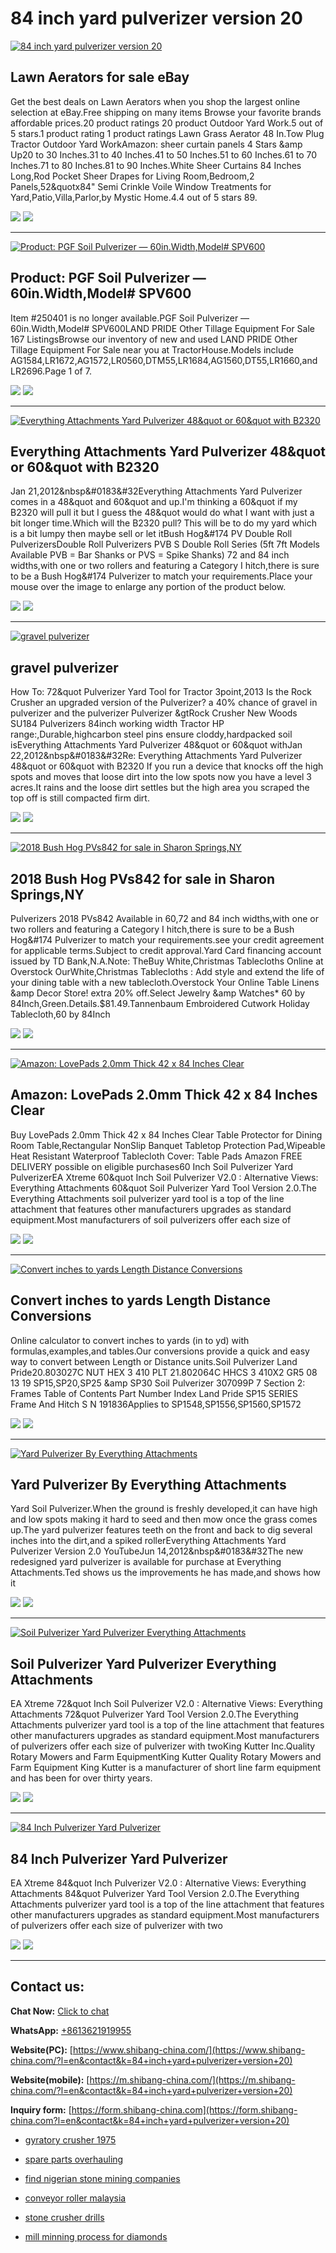 # 84 inch yard pulverizer version 20

<a href="https://swt.shibang-china.com/?l=en&img&k=84+inch+yard+pulverizer+version+20" target="_blank">![84 inch yard pulverizer version 20](http://static.shibang-china.com/all-800x300/31.jpg)</a>

## Lawn Aerators for sale eBay
Get the best deals on Lawn Aerators when you shop the largest online selection at eBay.Free shipping on many items Browse your favorite brands affordable prices.20 product ratings 20 product Outdoor Yard Work.5 out of 5 stars.1 product rating 1 product ratings Lawn Grass Aerator 48 In.Tow Plug Tractor Outdoor Yard WorkAmazon: sheer curtain panels 4 Stars &amp Up20 to 30 Inches.31 to 40 Inches.41 to 50 Inches.51 to 60 Inches.61 to 70 Inches.71 to 80 Inches.81 to 90 Inches.White Sheer Curtains 84 Inches Long,Rod Pocket Sheer Drapes for Living Room,Bedroom,2 Panels,52&quotx84" Semi Crinkle Voile Window Treatments for Yard,Patio,Villa,Parlor,by Mystic Home.4.4 out of 5 stars 89.


<a href="https://whatsapp.shibangsoft.com/WhatsApp.php" target="_blank" title="WhatsApp">![](http://static.shibang-china.com/icon/whatsapp.png)</a> <a href="https://swt.shibang-china.com/?l=en&icon&k=84+inch+yard+pulverizer+version+20" target="_blank">![](http://static.shibang-china.com/icon/chat-en.png)</a>

---

<a href="https://swt.shibang-china.com/?l=en&img&k=84+inch+yard+pulverizer+version+20" target="_blank">![Product: PGF Soil Pulverizer — 60in.Width,Model# SPV600](http://static.shibang-china.com/all-800x300/152.jpg)</a>

## Product: PGF Soil Pulverizer — 60in.Width,Model# SPV600
Item #250401 is no longer available.PGF Soil Pulverizer — 60in.Width,Model# SPV600LAND PRIDE Other Tillage Equipment For Sale 167 ListingsBrowse our inventory of new and used LAND PRIDE Other Tillage Equipment For Sale near you at TractorHouse.Models include AG1584,LR1672,AG1572,LR0560,DTM55,LR1684,AG1560,DT55,LR1660,and LR2696.Page 1 of 7.


<a href="https://whatsapp.shibangsoft.com/WhatsApp.php" target="_blank" title="WhatsApp">![](http://static.shibang-china.com/icon/whatsapp.png)</a> <a href="https://swt.shibang-china.com/?l=en&icon&k=84+inch+yard+pulverizer+version+20" target="_blank">![](http://static.shibang-china.com/icon/chat-en.png)</a>

---

<a href="https://swt.shibang-china.com/?l=en&img&k=84+inch+yard+pulverizer+version+20" target="_blank">![Everything Attachments Yard Pulverizer 48&quot or 60&quot with B2320](http://static.shibang-china.com/all-800x300/600.jpg)</a>

## Everything Attachments Yard Pulverizer 48&quot or 60&quot with B2320
Jan 21,2012&nbsp&#0183&#32Everything Attachments Yard Pulverizer comes in a 48&quot and 60&quot and up.I'm thinking a 60&quot if my B2320 will pull it but I guess the 48&quot would do what I want with just a bit longer time.Which will the B2320 pull? This will be to do my yard which is a bit lumpy then maybe sell or let itBush Hog&#174 PV Double Roll PulverizersDouble Roll Pulverizers PVB S Double Roll Series (5ft 7ft Models Available PVB = Bar Shanks or PVS = Spike Shanks) 72 and 84 inch widths,with one or two rollers and featuring a Category I hitch,there is sure to be a Bush Hog&#174 Pulverizer to match your requirements.Place your mouse over the image to enlarge any portion of the product below.


<a href="https://whatsapp.shibangsoft.com/WhatsApp.php" target="_blank" title="WhatsApp">![](http://static.shibang-china.com/icon/whatsapp.png)</a> <a href="https://swt.shibang-china.com/?l=en&icon&k=84+inch+yard+pulverizer+version+20" target="_blank">![](http://static.shibang-china.com/icon/chat-en.png)</a>

---

<a href="https://swt.shibang-china.com/?l=en&img&k=84+inch+yard+pulverizer+version+20" target="_blank">![gravel pulverizer](http://static.shibang-china.com/all-800x300/261.jpg)</a>

## gravel pulverizer
How To: 72&quot Pulverizer Yard Tool for Tractor 3point,2013 Is the Rock Crusher an upgraded version of the Pulverizer? a 40% chance of gravel in pulverizer and the pulverizer Pulverizer &gtRock Crusher New Woods SU184 Pulverizers 84inch working width Tractor HP range:,Durable,highcarbon steel pins ensure cloddy,hardpacked soil isEverything Attachments Yard Pulverizer 48&quot or 60&quot withJan 22,2012&nbsp&#0183&#32Re: Everything Attachments Yard Pulverizer 48&quot or 60&quot with B2320 If you run a device that knocks off the high spots and moves that loose dirt into the low spots now you have a level 3 acres.It rains and the loose dirt settles but the high area you scraped the top off is still compacted firm dirt.


<a href="https://whatsapp.shibangsoft.com/WhatsApp.php" target="_blank" title="WhatsApp">![](http://static.shibang-china.com/icon/whatsapp.png)</a> <a href="https://swt.shibang-china.com/?l=en&icon&k=84+inch+yard+pulverizer+version+20" target="_blank">![](http://static.shibang-china.com/icon/chat-en.png)</a>

---

<a href="https://swt.shibang-china.com/?l=en&img&k=84+inch+yard+pulverizer+version+20" target="_blank">![2018 Bush Hog PVs842 for sale in Sharon Springs,NY](http://static.shibang-china.com/all-800x300/1528.jpg)</a>

## 2018 Bush Hog PVs842 for sale in Sharon Springs,NY
Pulverizers 2018 PVs842 Available in 60,72 and 84 inch widths,with one or two rollers and featuring a Category I hitch,there is sure to be a Bush Hog&#174 Pulverizer to match your requirements.see your credit agreement for applicable terms.Subject to credit approval.Yard Card financing account issued by TD Bank,N.A.Note: TheBuy White,Christmas Tablecloths Online at Overstock OurWhite,Christmas Tablecloths : Add style and extend the life of your dining table with a new tablecloth.Overstock Your Online Table Linens &amp Decor Store! extra 20% off.Select Jewelry &amp Watches* 60 by 84Inch,Green.Details.$81.49.Tannenbaum Embroidered Cutwork Holiday Tablecloth,60 by 84Inch


<a href="https://whatsapp.shibangsoft.com/WhatsApp.php" target="_blank" title="WhatsApp">![](http://static.shibang-china.com/icon/whatsapp.png)</a> <a href="https://swt.shibang-china.com/?l=en&icon&k=84+inch+yard+pulverizer+version+20" target="_blank">![](http://static.shibang-china.com/icon/chat-en.png)</a>

---

<a href="https://swt.shibang-china.com/?l=en&img&k=84+inch+yard+pulverizer+version+20" target="_blank">![Amazon: LovePads 2.0mm Thick 42 x 84 Inches Clear](http://static.shibang-china.com/all-800x300/868.jpg)</a>

## Amazon: LovePads 2.0mm Thick 42 x 84 Inches Clear
Buy LovePads 2.0mm Thick 42 x 84 Inches Clear Table Protector for Dining Room Table,Rectangular NonSlip Banquet Tabletop Protection Pad,Wipeable Heat Resistant Waterproof Tablecloth Cover: Table Pads Amazon FREE DELIVERY possible on eligible purchases60 Inch Soil Pulverizer Yard PulverizerEA Xtreme 60&quot Inch Soil Pulverizer V2.0 : Alternative Views: Everything Attachments 60&quot Soil Pulverizer Yard Tool Version 2.0.The Everything Attachments soil pulverizer yard tool is a top of the line attachment that features other manufacturers upgrades as standard equipment.Most manufacturers of soil pulverizers offer each size of


<a href="https://whatsapp.shibangsoft.com/WhatsApp.php" target="_blank" title="WhatsApp">![](http://static.shibang-china.com/icon/whatsapp.png)</a> <a href="https://swt.shibang-china.com/?l=en&icon&k=84+inch+yard+pulverizer+version+20" target="_blank">![](http://static.shibang-china.com/icon/chat-en.png)</a>

---

<a href="https://swt.shibang-china.com/?l=en&img&k=84+inch+yard+pulverizer+version+20" target="_blank">![Convert inches to yards Length Distance Conversions](http://static.shibang-china.com/all-800x300/277.jpg)</a>

## Convert inches to yards Length Distance Conversions
Online calculator to convert inches to yards (in to yd) with formulas,examples,and tables.Our conversions provide a quick and easy way to convert between Length or Distance units.Soil Pulverizer Land Pride20.803027C NUT HEX 3 410 PLT 21.802064C HHCS 3 410X2 GR5 08 13 19 SP15,SP20,SP25 &amp SP30 Soil Pulverizer 307099P 7 Section 2: Frames Table of Contents Part Number Index Land Pride SP15 SERIES Frame And Hitch S N 191836Applies to SP1548,SP1556,SP1560,SP1572


<a href="https://whatsapp.shibangsoft.com/WhatsApp.php" target="_blank" title="WhatsApp">![](http://static.shibang-china.com/icon/whatsapp.png)</a> <a href="https://swt.shibang-china.com/?l=en&icon&k=84+inch+yard+pulverizer+version+20" target="_blank">![](http://static.shibang-china.com/icon/chat-en.png)</a>

---

<a href="https://swt.shibang-china.com/?l=en&img&k=84+inch+yard+pulverizer+version+20" target="_blank">![Yard Pulverizer By Everything Attachments](http://static.shibang-china.com/all-800x300/879.jpg)</a>

## Yard Pulverizer By Everything Attachments
Yard Soil Pulverizer.When the ground is freshly developed,it can have high and low spots making it hard to seed and then mow once the grass comes up.The yard pulverizer features teeth on the front and back to dig several inches into the dirt,and a spiked rollerEverything Attachments Yard Pulverizer Version 2.0 YouTubeJun 14,2012&nbsp&#0183&#32The new redesigned yard pulverizer is available for purchase at Everything Attachments.Ted shows us the improvements he has made,and shows how it


<a href="https://whatsapp.shibangsoft.com/WhatsApp.php" target="_blank" title="WhatsApp">![](http://static.shibang-china.com/icon/whatsapp.png)</a> <a href="https://swt.shibang-china.com/?l=en&icon&k=84+inch+yard+pulverizer+version+20" target="_blank">![](http://static.shibang-china.com/icon/chat-en.png)</a>

---

<a href="https://swt.shibang-china.com/?l=en&img&k=84+inch+yard+pulverizer+version+20" target="_blank">![Soil Pulverizer Yard Pulverizer Everything Attachments](http://static.shibang-china.com/all-800x300/1130.jpg)</a>

## Soil Pulverizer Yard Pulverizer Everything Attachments
EA Xtreme 72&quot Inch Soil Pulverizer V2.0 : Alternative Views: Everything Attachments 72&quot Pulverizer Yard Tool Version 2.0.The Everything Attachments pulverizer yard tool is a top of the line attachment that features other manufacturers upgrades as standard equipment.Most manufacturers of pulverizers offer each size of pulverizer with twoKing Kutter Inc.Quality Rotary Mowers and Farm EquipmentKing Kutter Quality Rotary Mowers and Farm Equipment King Kutter is a manufacturer of short line farm equipment and has been for over thirty years.


<a href="https://whatsapp.shibangsoft.com/WhatsApp.php" target="_blank" title="WhatsApp">![](http://static.shibang-china.com/icon/whatsapp.png)</a> <a href="https://swt.shibang-china.com/?l=en&icon&k=84+inch+yard+pulverizer+version+20" target="_blank">![](http://static.shibang-china.com/icon/chat-en.png)</a>

---

<a href="https://swt.shibang-china.com/?l=en&img&k=84+inch+yard+pulverizer+version+20" target="_blank">![84 Inch Pulverizer Yard Pulverizer](http://static.shibang-china.com/all-800x300/950.jpg)</a>

## 84 Inch Pulverizer Yard Pulverizer
EA Xtreme 84&quot Inch Pulverizer V2.0 : Alternative Views: Everything Attachments 84&quot Pulverizer Yard Tool Version 2.0.The Everything Attachments pulverizer yard tool is a top of the line attachment that features other manufacturers upgrades as standard equipment.Most manufacturers of pulverizers offer each size of pulverizer with two

<a href="https://whatsapp.shibangsoft.com/WhatsApp.php" target="_blank" title="WhatsApp">![](http://static.shibang-china.com/icon/whatsapp.png)</a> <a href="https://swt.shibang-china.com/?l=en&icon&k=84+inch+yard+pulverizer+version+20" target="_blank">![](http://static.shibang-china.com/icon/chat-en.png)</a>

---
## Contact us:

**Chat Now:** [Click to chat](https://swt.shibang-china.com?l=en&contact&k=84+inch+yard+pulverizer+version+20)

**WhatsApp:**  [+8613621919955](https://whatsapp.shibangsoft.com/WhatsApp.php)

**Website(PC):** [https://www.shibang-china.com/](https://www.shibang-china.com/?l=en&contact&k=84+inch+yard+pulverizer+version+20)

**Website(mobile):** [https://m.shibang-china.com/](https://m.shibang-china.com/?l=en&contact&k=84+inch+yard+pulverizer+version+20)

**Inquiry form:** [https://form.shibang-china.com](https://form.shibang-china.com?l=en&contact&k=84+inch+yard+pulverizer+version+20)

* [gyratory crusher 1975](../120/gyratory%20crusher%201975.md)

* [spare parts overhauling](../119/spare%20parts%20overhauling.md)

* [find nigerian stone mining companies](../117/find%20nigerian%20stone%20mining%20companies.md)

* [conveyor roller malaysia](../120/conveyor%20roller%20malaysia.md)

* [stone crusher drills](../123/stone%20crusher%20drills.md)

* [mill minning process for diamonds](../114/mill%20minning%20process%20for%20diamonds.md)